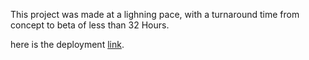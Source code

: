 This project was made at a lighning pace, with a turnaround time from concept to beta of less than 32 Hours.

here is the deployment [link](http://meet.ajsibley.com).
